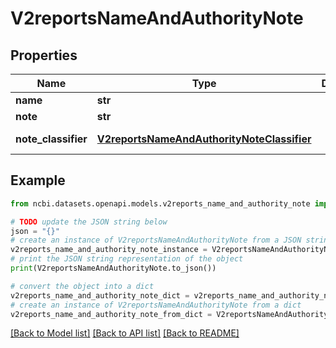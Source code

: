 # V2reportsNameAndAuthorityNote


## Properties

Name | Type | Description | Notes
------------ | ------------- | ------------- | -------------
**name** | **str** |  | [optional] 
**note** | **str** |  | [optional] 
**note_classifier** | [**V2reportsNameAndAuthorityNoteClassifier**](V2reportsNameAndAuthorityNoteClassifier.md) |  | [optional] [default to V2reportsNameAndAuthorityNoteClassifier.NO_AUTHORITY_CLASSIFIER]

## Example

```python
from ncbi.datasets.openapi.models.v2reports_name_and_authority_note import V2reportsNameAndAuthorityNote

# TODO update the JSON string below
json = "{}"
# create an instance of V2reportsNameAndAuthorityNote from a JSON string
v2reports_name_and_authority_note_instance = V2reportsNameAndAuthorityNote.from_json(json)
# print the JSON string representation of the object
print(V2reportsNameAndAuthorityNote.to_json())

# convert the object into a dict
v2reports_name_and_authority_note_dict = v2reports_name_and_authority_note_instance.to_dict()
# create an instance of V2reportsNameAndAuthorityNote from a dict
v2reports_name_and_authority_note_from_dict = V2reportsNameAndAuthorityNote.from_dict(v2reports_name_and_authority_note_dict)
```
[[Back to Model list]](../README.md#documentation-for-models) [[Back to API list]](../README.md#documentation-for-api-endpoints) [[Back to README]](../README.md)


